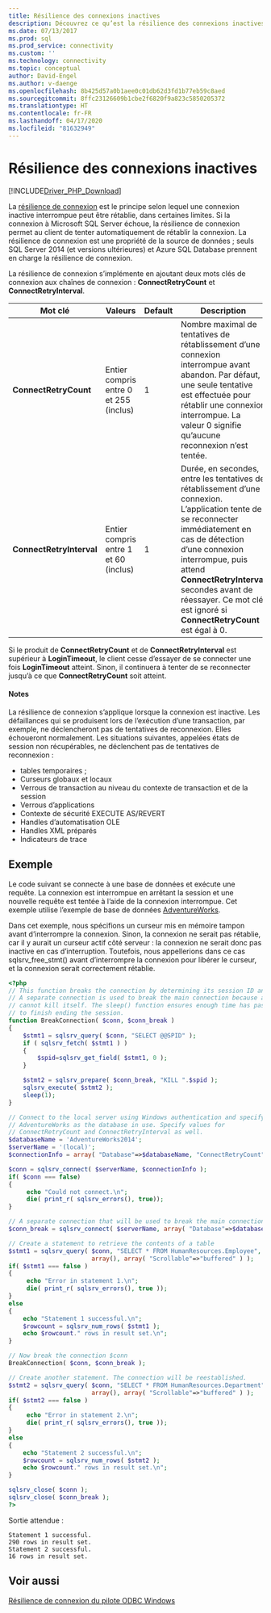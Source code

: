 ```yaml
---
title: Résilience des connexions inactives
description: Découvrez ce qu’est la résilience des connexions inactives et comment elle se comporte dans les pilotes Microsoft pour PHP pour SQL Server.
ms.date: 07/13/2017
ms.prod: sql
ms.prod_service: connectivity
ms.custom: ''
ms.technology: connectivity
ms.topic: conceptual
author: David-Engel
ms.author: v-daenge
ms.openlocfilehash: 8b425d57a0b1aee0c01db62d3fd1b77eb59c8aed
ms.sourcegitcommit: 8ffc23126609b1cbe2f6820f9a823c5850205372
ms.translationtype: HT
ms.contentlocale: fr-FR
ms.lasthandoff: 04/17/2020
ms.locfileid: "81632949"
---
```

# <a name="idle-connection-resiliency"></a>Résilience des connexions inactives
[!INCLUDE[Driver_PHP_Download](../../includes/driver_php_download.md)]

La [résilience de connexion](../odbc/windows/connection-resiliency-in-the-windows-odbc-driver.md) est le principe selon lequel une connexion inactive interrompue peut être rétablie, dans certaines limites. Si la connexion à Microsoft SQL Server échoue, la résilience de connexion permet au client de tenter automatiquement de rétablir la connexion. La résilience de connexion est une propriété de la source de données ; seuls SQL Server 2014 (et versions ultérieures) et Azure SQL Database prennent en charge la résilience de connexion.

La résilience de connexion s’implémente en ajoutant deux mots clés de connexion aux chaînes de connexion : **ConnectRetryCount** et **ConnectRetryInterval**.

|Mot clé|Valeurs|Default|Description|
|-|-|-|-|
|**ConnectRetryCount**| Entier compris entre 0 et 255 (inclus)|1|Nombre maximal de tentatives de rétablissement d’une connexion interrompue avant abandon. Par défaut, une seule tentative est effectuée pour rétablir une connexion interrompue. La valeur 0 signifie qu’aucune reconnexion n’est tentée.|
|**ConnectRetryInterval**| Entier compris entre 1 et 60 (inclus)|1| Durée, en secondes, entre les tentatives de rétablissement d’une connexion. L’application tente de se reconnecter immédiatement en cas de détection d’une connexion interrompue, puis attend **ConnectRetryInterval** secondes avant de réessayer. Ce mot clé est ignoré si **ConnectRetryCount** est égal à 0.

Si le produit de **ConnectRetryCount** et de **ConnectRetryInterval** est supérieur à **LoginTimeout**, le client cesse d’essayer de se connecter une fois **LoginTimeout** atteint. Sinon, il continuera à tenter de se reconnecter jusqu’à ce que **ConnectRetryCount** soit atteint.

#### <a name="remarks"></a>Notes

La résilience de connexion s’applique lorsque la connexion est inactive. Les défaillances qui se produisent lors de l’exécution d’une transaction, par exemple, ne déclencheront pas de tentatives de reconnexion. Elles échoueront normalement. Les situations suivantes, appelées états de session non récupérables, ne déclenchent pas de tentatives de reconnexion :

* tables temporaires ;
* Curseurs globaux et locaux
* Verrous de transaction au niveau du contexte de transaction et de la session
* Verrous d’applications
* Contexte de sécurité EXECUTE AS/REVERT
* Handles d’automatisation OLE
* Handles XML préparés
* Indicateurs de trace

## <a name="example"></a>Exemple

Le code suivant se connecte à une base de données et exécute une requête. La connexion est interrompue en arrêtant la session et une nouvelle requête est tentée à l’aide de la connexion interrompue. Cet exemple utilise l’exemple de base de données [AdventureWorks](https://msdn.microsoft.com/library/ms124501%28v=sql.100%29.aspx).

Dans cet exemple, nous spécifions un curseur mis en mémoire tampon avant d’interrompre la connexion. Sinon, la connexion ne serait pas rétablie, car il y aurait un curseur actif côté serveur : la connexion ne serait donc pas inactive en cas d’interruption. Toutefois, nous appellerions dans ce cas sqlsrv_free_stmt() avant d’interrompre la connexion pour libérer le curseur, et la connexion serait correctement rétablie.

```php
<?php
// This function breaks the connection by determining its session ID and killing it.
// A separate connection is used to break the main connection because a session
// cannot kill itself. The sleep() function ensures enough time has passed for KILL
// to finish ending the session.
function BreakConnection( $conn, $conn_break )
{
    $stmt1 = sqlsrv_query( $conn, "SELECT @@SPID" );
    if ( sqlsrv_fetch( $stmt1 ) )
    {
        $spid=sqlsrv_get_field( $stmt1, 0 );
    }

    $stmt2 = sqlsrv_prepare( $conn_break, "KILL ".$spid );
    sqlsrv_execute( $stmt2 );
    sleep(1);
}

// Connect to the local server using Windows authentication and specify
// AdventureWorks as the database in use. Specify values for
// ConnectRetryCount and ConnectRetryInterval as well.
$databaseName = 'AdventureWorks2014';
$serverName = '(local)';
$connectionInfo = array( "Database"=>$databaseName, "ConnectRetryCount"=>10, "ConnectRetryInterval"=>10 );

$conn = sqlsrv_connect( $serverName, $connectionInfo );
if( $conn === false)  
{  
     echo "Could not connect.\n";  
     die( print_r( sqlsrv_errors(), true));  
}

// A separate connection that will be used to break the main connection $conn
$conn_break = sqlsrv_connect( $serverName, array( "Database"=>$databaseName) );

// Create a statement to retrieve the contents of a table
$stmt1 = sqlsrv_query( $conn, "SELECT * FROM HumanResources.Employee",
                       array(), array( "Scrollable"=>"buffered" ) );
if( $stmt1 === false )
{
     echo "Error in statement 1.\n";
     die( print_r( sqlsrv_errors(), true ));
}
else
{
    echo "Statement 1 successful.\n";
    $rowcount = sqlsrv_num_rows( $stmt1 );
    echo $rowcount." rows in result set.\n";
}

// Now break the connection $conn
BreakConnection( $conn, $conn_break );

// Create another statement. The connection will be reestablished.
$stmt2 = sqlsrv_query( $conn, "SELECT * FROM HumanResources.Department",
                       array(), array( "Scrollable"=>"buffered" ) );
if( $stmt2 === false )
{
     echo "Error in statement 2.\n";
     die( print_r( sqlsrv_errors(), true ));
}
else
{
    echo "Statement 2 successful.\n";
    $rowcount = sqlsrv_num_rows( $stmt2 );
    echo $rowcount." rows in result set.\n";
}

sqlsrv_close( $conn );
sqlsrv_close( $conn_break );
?>
```
Sortie attendue :
```
Statement 1 successful.
290 rows in result set.
Statement 2 successful.
16 rows in result set.
```

## <a name="see-also"></a>Voir aussi
[Résilience de connexion du pilote ODBC Windows](../odbc/windows/connection-resiliency-in-the-windows-odbc-driver.md)
